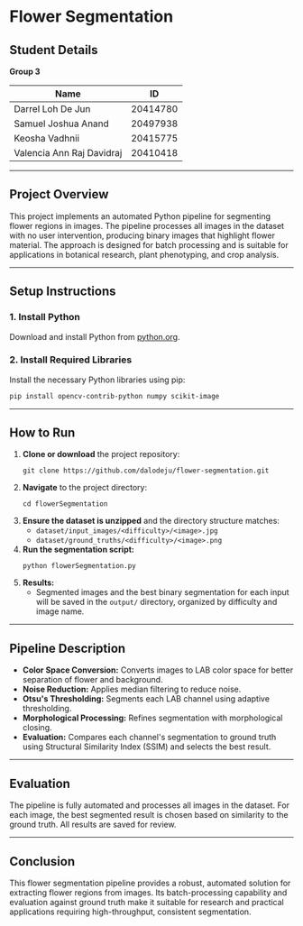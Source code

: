 # Flower Segmentation

## Student Details
**Group 3**

| Name                        | ID        |
|-----------------------------|-----------|
| Darrel Loh De Jun           | 20414780  |
| Samuel Joshua Anand         | 20497938  |
| Keosha Vadhnii              | 20415775  |
| Valencia Ann Raj Davidraj   | 20410418  |

---

## Project Overview
This project implements an automated Python pipeline for segmenting flower regions in images. The pipeline processes all images in the dataset with no user intervention, producing binary images that highlight flower material. The approach is designed for batch processing and is suitable for applications in botanical research, plant phenotyping, and crop analysis.

---

## Setup Instructions

### 1. Install Python
Download and install Python from [python.org](https://www.python.org/).

### 2. Install Required Libraries
Install the necessary Python libraries using pip:
```bash
pip install opencv-contrib-python numpy scikit-image
```

---

## How to Run
1. **Clone or download** the project repository:
   ```
   git clone https://github.com/dalodeju/flower-segmentation.git
   ```
2. **Navigate** to the project directory:
   ```
   cd flowerSegmentation
   ```
3. **Ensure the dataset is unzipped** and the directory structure matches:
   - `dataset/input_images/<difficulty>/<image>.jpg`
   - `dataset/ground_truths/<difficulty>/<image>.png`
4. **Run the segmentation script:**
   ```
   python flowerSegmentation.py
   ```
5. **Results:**
   - Segmented images and the best binary segmentation for each input will be saved in the `output/` directory, organized by difficulty and image name.

---

## Pipeline Description
- **Color Space Conversion:** Converts images to LAB color space for better separation of flower and background.
- **Noise Reduction:** Applies median filtering to reduce noise.
- **Otsu's Thresholding:** Segments each LAB channel using adaptive thresholding.
- **Morphological Processing:** Refines segmentation with morphological closing.
- **Evaluation:** Compares each channel's segmentation to ground truth using Structural Similarity Index (SSIM) and selects the best result.

---

## Evaluation
The pipeline is fully automated and processes all images in the dataset. For each image, the best segmented result is chosen based on similarity to the ground truth. All results are saved for review.

---

## Conclusion
This flower segmentation pipeline provides a robust, automated solution for extracting flower regions from images. Its batch-processing capability and evaluation against ground truth make it suitable for research and practical applications requiring high-throughput, consistent segmentation. 